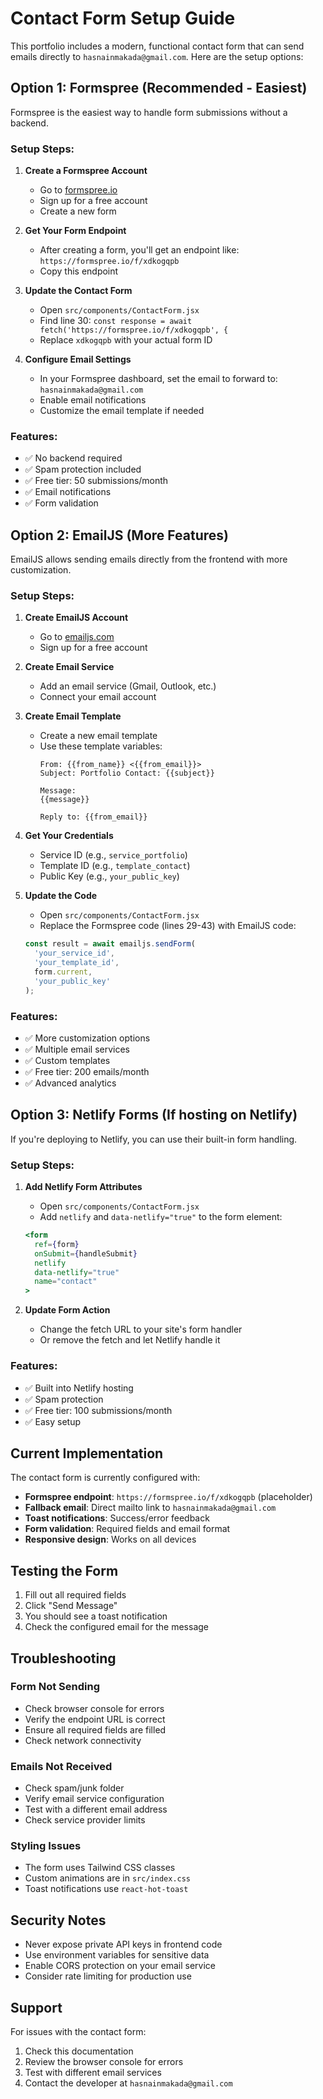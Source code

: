 # Contact Form Setup Guide

This portfolio includes a modern, functional contact form that can send emails directly to `hasnainmakada@gmail.com`. Here are the setup options:

## Option 1: Formspree (Recommended - Easiest)

Formspree is the easiest way to handle form submissions without a backend.

### Setup Steps:

1. **Create a Formspree Account**
   - Go to [formspree.io](https://formspree.io)
   - Sign up for a free account
   - Create a new form

2. **Get Your Form Endpoint**
   - After creating a form, you'll get an endpoint like: `https://formspree.io/f/xdkogqpb`
   - Copy this endpoint

3. **Update the Contact Form**
   - Open `src/components/ContactForm.jsx`
   - Find line 30: `const response = await fetch('https://formspree.io/f/xdkogqpb', {`
   - Replace `xdkogqpb` with your actual form ID

4. **Configure Email Settings**
   - In your Formspree dashboard, set the email to forward to: `hasnainmakada@gmail.com`
   - Enable email notifications
   - Customize the email template if needed

### Features:
- ✅ No backend required
- ✅ Spam protection included
- ✅ Free tier: 50 submissions/month
- ✅ Email notifications
- ✅ Form validation

## Option 2: EmailJS (More Features)

EmailJS allows sending emails directly from the frontend with more customization.

### Setup Steps:

1. **Create EmailJS Account**
   - Go to [emailjs.com](https://www.emailjs.com)
   - Sign up for a free account

2. **Create Email Service**
   - Add an email service (Gmail, Outlook, etc.)
   - Connect your email account

3. **Create Email Template**
   - Create a new email template
   - Use these template variables:
     ```
     From: {{from_name}} <{{from_email}}>
     Subject: Portfolio Contact: {{subject}}
     
     Message:
     {{message}}
     
     Reply to: {{from_email}}
     ```

4. **Get Your Credentials**
   - Service ID (e.g., `service_portfolio`)
   - Template ID (e.g., `template_contact`)
   - Public Key (e.g., `your_public_key`)

5. **Update the Code**
   - Open `src/components/ContactForm.jsx`
   - Replace the Formspree code (lines 29-43) with EmailJS code:
   ```javascript
   const result = await emailjs.sendForm(
     'your_service_id',
     'your_template_id',
     form.current,
     'your_public_key'
   );
   ```

### Features:
- ✅ More customization options
- ✅ Multiple email services
- ✅ Custom templates
- ✅ Free tier: 200 emails/month
- ✅ Advanced analytics

## Option 3: Netlify Forms (If hosting on Netlify)

If you're deploying to Netlify, you can use their built-in form handling.

### Setup Steps:

1. **Add Netlify Form Attributes**
   - Open `src/components/ContactForm.jsx`
   - Add `netlify` and `data-netlify="true"` to the form element:
   ```jsx
   <form
     ref={form}
     onSubmit={handleSubmit}
     netlify
     data-netlify="true"
     name="contact"
   >
   ```

2. **Update Form Action**
   - Change the fetch URL to your site's form handler
   - Or remove the fetch and let Netlify handle it

### Features:
- ✅ Built into Netlify hosting
- ✅ Spam protection
- ✅ Free tier: 100 submissions/month
- ✅ Easy setup

## Current Implementation

The contact form is currently configured with:
- **Formspree endpoint**: `https://formspree.io/f/xdkogqpb` (placeholder)
- **Fallback email**: Direct mailto link to `hasnainmakada@gmail.com`
- **Toast notifications**: Success/error feedback
- **Form validation**: Required fields and email format
- **Responsive design**: Works on all devices

## Testing the Form

1. Fill out all required fields
2. Click "Send Message"
3. You should see a toast notification
4. Check the configured email for the message

## Troubleshooting

### Form Not Sending
- Check browser console for errors
- Verify the endpoint URL is correct
- Ensure all required fields are filled
- Check network connectivity

### Emails Not Received
- Check spam/junk folder
- Verify email service configuration
- Test with a different email address
- Check service provider limits

### Styling Issues
- The form uses Tailwind CSS classes
- Custom animations are in `src/index.css`
- Toast notifications use `react-hot-toast`

## Security Notes

- Never expose private API keys in frontend code
- Use environment variables for sensitive data
- Enable CORS protection on your email service
- Consider rate limiting for production use

## Support

For issues with the contact form:
1. Check this documentation
2. Review the browser console for errors
3. Test with different email services
4. Contact the developer at `hasnainmakada@gmail.com`